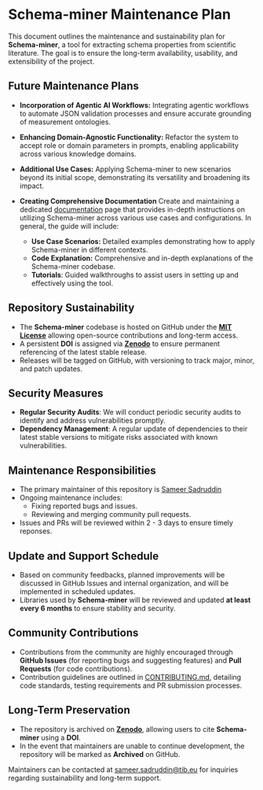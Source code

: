 # Schema-miner Maintenance Plan

This document outlines the maintenance and sustainability plan for **Schema-miner**, a tool for extracting schema properties from scientific literature. The goal is to ensure the long-term availability, usability, and extensibility of the project.

## Future Maintenance Plans

* **Incorporation of Agentic AI Workflows:**
Integrating agentic workflows to automate JSON validation processes and ensure accurate grounding of measurement ontologies.

* **Enhancing Domain-Agnostic Functionality:**
Refactor the system to accept role or domain parameters in prompts, enabling applicability across various knowledge domains.

* **Additional Use Cases:**
Applying Schema-miner to new scenarios beyond its initial scope, demonstrating its versatility and broadening its impact.

* **Creating Comprehensive Documentation**
Create and maintaining a dedicated [documentation](https://schema-miner.readthedocs.io/en/latest/) page that provides in-depth instructions on utilizing Schema-miner across various use cases and configurations. In general, the guide will include:
    * **Use Case Scenarios:** Detailed examples demonstrating how to apply Schema-miner in different contexts.
    * **Code Explanation:** Comprehensive and in-depth explanations of the Schema-miner codebase.
    * **Tutorials**: Guided walkthroughs to assist users in setting up and effectively using the tool.

## Repository Sustainability

* The **Schema-miner** codebase is hosted on GitHub under the [**MIT License**](LICENSE.txt) allowing open-source contributions and long-term access.
* A persistent **DOI** is assigned via [**Zenodo**](https://doi.org/10.5281/zenodo.14781824) to ensure permanent referencing of the latest stable release.
* Releases will be tagged on GitHub, with versioning to track major, minor, and patch updates.

## Security Measures

* **Regular Security Audits**: We will conduct periodic security audits to identify and address vulnerabilities promptly.
* **Dependency Management**: A regular update of dependencies to their latest stable versions to mitigate risks associated with known vulnerabilities.

## Maintenance Responsibilities

* The primary maintainer of this repository is [Sameer Sadruddin](https://github.com/SameerSamji)
* Ongoing maintenance includes:
    * Fixing reported bugs and issues.
    * Reviewing and merging community pull requests.
* Issues and PRs will be reviewed within 2 - 3 days to ensure timely reponses.

## Update and Support Schedule

* Based on community feedbacks, planned improvements will be discussed in GitHub Issues and internal organization, and will be implemented in scheduled updates.
* Libraries used by **Schema-miner** will be reviewed and updated **at least every 6 months** to ensure stability and security.

## Community Contributions

* Contributions from the community are highly encouraged through **GitHub Issues** (for reporting bugs and suggesting features) and **Pull Requests** (for code contributions).
* Contribution guidelines are outlined in [CONTRIBUTING.md](CONTRIBUTING.md), detailing code standards, testing requirements and PR submission processes.

## Long-Term Preservation

* The repository is archived on [**Zenodo**](https://doi.org/10.5281/zenodo.14781824), allowing users to cite **Schema-miner** using a **DOI**.
* In the event that maintainers are unable to continue development, the repository will be marked as **Archived** on GitHub.

Maintainers can be contacted at [sameer.sadruddin@tib.eu](mailto:sameer.sadruddin@tib.eu) for inquiries regarding sustainability and long-term support.

